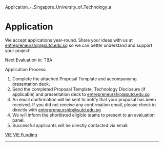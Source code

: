 Application_-_Singapore_University_of_Technology_a



Application
===========

We accept applications year-round. Share your ideas with us at entrepreneurship@sutd.edu.sg so we can better understand and support your project!



Next Evaluation in: TBA



Application Process:



1. Complete the attached Proposal Template and accompanying presentation deck.
2. Send the completed Proposal Template, Technology Disclosure (if applicable) and presentation deck to entrepreneurship@sutd.edu.sg
3. An email confirmation will be sent to notify that your proposal has been received. If you did not receive any confirmation email, please check in directly with entrepreneurship@sutd.edu.sg
4. We will inform the shortlisted eligible teams to present to an evaluation panel.
5. Successful applicants will be directly contacted via email.

[VIE](https://www.sutd.edu.sg/tag/vie/) [VIE Funding](https://www.sutd.edu.sg/tag/vie-funding/)

---

